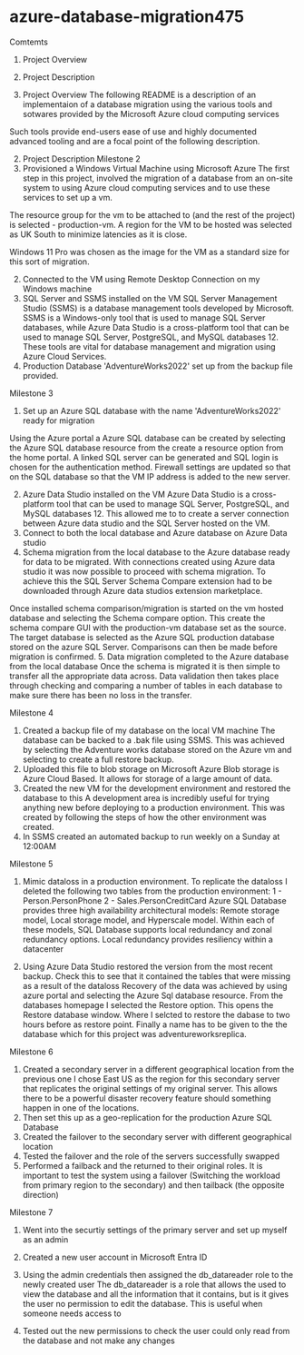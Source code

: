 # azure-database-migration475
Comtemts
1. Project Overview
2. Project Description

1. Project Overview
The following README is a description of an implementaion of a database migration using the various tools and sotwares provided by the Microsoft Azure cloud computing services

Such tools provide end-users ease of use and highly documented advanced tooling and are a focal point of the following description.

2. Project Description
Milestone 2
1. Provisioned a Windows Virtual Machine using Microsoft Azure
The first step in this project, involved the migration of a database from an on-site system to using Azure cloud computing services and to use these services to set up a vm.

The resource group for the vm to be attached to (and the rest of the project) is selected - production-vm. A region for the VM to be hosted was selected as UK South to minimize latencies as it is close. 

Windows 11 Pro was chosen as the image for the VM as a standard size for this sort of migration.

2. Connected to the VM using Remote Desktop Connection on my Windows machine
3. SQL Server and SSMS installed on the VM
SQL Server Management Studio (SSMS) is a database management tools developed by Microsoft. SSMS is a Windows-only tool that is used to manage SQL Server databases, while Azure Data Studio is a cross-platform tool that can be used to manage SQL Server, PostgreSQL, and MySQL databases 12.
These tools are vital for database management and migration using Azure Cloud Services.
5. Production Database 'AdventureWorks2022' set up from the backup file provided.

Milestone 3
1. Set up an Azure SQL database with the name 'AdventureWorks2022' ready for migration
   <!-- TODO: how did you connect to the SQL database? What is a firewall rule? -->
Using the Azure portal a Azure SQL database can be created by selecting the Azure SQL database resource from the create a resource option from the home portal. A linked SQL server can be generated and SQL login is chosen for the authentication method. Firewall settings are updated so that on the SQL database so that the VM IP address is added to the new server.

2. Azure Data Studio installed on the VM
Azure Data Studio is a cross-platform tool that can be used to manage SQL Server, PostgreSQL, and MySQL databases 12. This allowed me to to create a server connection between Azure data studio and the SQL Server hosted on the VM.
3. Connect to both the local database and Azure database on Azure Data studio
4. Schema migration from the local database to the Azure database ready for data to be migrated.
With connections created using Azure data studio it was now possible to proceed with schema migration. To achieve this the SQL Server Schema Compare extension had to be downloaded through Azure data studios extension marketplace.

Once  installed schema comparison/migration is started on the vm hosted database and selecting the Schema compare option. This create the schema compare GUI with the production-vm database set as the source. The target database is selected as the Azure SQL production database stored on the azure SQL Server. Comparisons can then  be made before migration is confirmed.
5. Data migration completed to the Azure database from the local database
Once the schema is migrated it is then simple to transfer all the appropriate data across. Data validation then takes place through checking and comparing a number of tables in each database to make sure there has been no loss in the transfer.

Milestone 4
1. Created a backup file of my database on the local VM machine
The database can be backed to a .bak file using SSMS. This was achieved by selecting the Adventure works database stored on the Azure vm and selecting to create a full restore backup.
2. Uploaded this file to blob storage on Microsoft Azure
Blob storage is Azure Cloud Based. It allows for storage of a large amount of data.
3. Created the new VM for the development environment and restored the database to this
A development area is incredibly useful for trying anything new before deploying to a production environment. This was created by following the steps of how the other environment was created.
4. In SSMS created an automated backup to run weekly on a Sunday at 12:00AM

Milestone 5
1. Mimic dataloss in a production environment. To replicate the dataloss I deleted the following two tables from the production environment:
  1 - Person.PersonPhone
   2 - Sales.PersonCreditCard
Azure SQL Database provides three high availability architectural models: Remote storage model, Local storage model, and Hyperscale model. Within each of these models, SQL Database supports local redundancy and zonal redundancy options. Local redundancy provides resiliency within a datacenter

2. Using Azure Data Studio restored the version from the most recent backup. Check this to see that it contained the tables that were missing as a result of the dataloss
Recovery of the data was achieved by using azure portal and selecting the Azure Sql database resource. From the databases homepage I selected the Restore option. This opens the Restore database window. Where I selcted to restore the dabase to two hours before as restore point. Finally a name has to be given to the the database which for this project was adventureworksreplica.

Milestone 6
1. Created a secondary server in a different geographical location from the previous one
I chose East US as the region for this secondary server that replicates the original settings of my original server. This allows there to be a powerful disaster recovery feature should something happen in one of the locations.
2. Then set this up as a geo-replication for the production Azure SQL Database
3. Created the failover to the secondary server with different geographical location
4. Tested the failover and the role of the servers successfully swapped
5. Performed a failback and the returned to their original roles.
It is important to test the system using a failover (Switching the workload from primary region to the secondary) and then tailback (the opposite direction)

Milestone 7
1. Went into the securtiy settings of the primary server and set up myself as an admin
2. Created a new user account in Microsoft Entra ID
3. Using the admin credentials then assigned the db_datareader role to the newly created user
The db_datareader is a role that allows the used to view the database and all the information that it contains, but is it gives the user no permission to edit the database. This is useful when someone needs access to 

4. Tested out the new permissions to check the user could only read from the database and not make any changes

